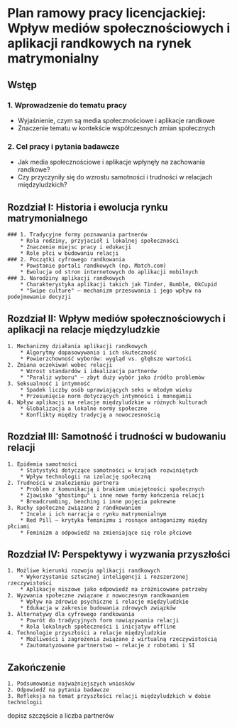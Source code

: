 # Plan ramowy pracy licencjackiej: Wpływ mediów społecznościowych i aplikacji randkowych na rynek matrymonialny

## Wstęp
### 1. Wprowadzenie do tematu pracy
* Wyjaśnienie, czym są media społecznościowe i aplikacje randkowe
* Znaczenie tematu w kontekście współczesnych zmian społecznych
### 2. Cel pracy i pytania badawcze
* Jak media społecznościowe i aplikacje wpłynęły na zachowania randkowe?
* Czy przyczyniły się do wzrostu samotności i trudności w relacjach międzyludzkich?

## Rozdział I: Historia i ewolucja rynku matrymonialnego
    ### 1. Tradycyjne formy poznawania partnerów
        * Rola rodziny, przyjaciół i lokalnej społeczności
        * Znaczenie miejsc pracy i edukacji
        * Role płci w budowaniu relacji
    ### 2. Początki cyfrowego randkowania
        * Powstanie portali randkowych (np. Match.com)
        * Ewolucja od stron internetowych do aplikacji mobilnych
    ### 3. Narodziny aplikacji randkowych
        * Charakterystyka aplikacji takich jak Tinder, Bumble, OkCupid
        * "Swipe culture" – mechanizm przesuwania i jego wpływ na podejmowanie decyzji

## Rozdział II: Wpływ mediów społecznościowych i aplikacji na relacje międzyludzkie
    1. Mechanizmy działania aplikacji randkowych
        * Algorytmy dopasowywania i ich skuteczność
        * Powierzchowność wyborów: wygląd vs. głębsze wartości
    2. Zmiana oczekiwań wobec relacji
        * Wzrost standardów i idealizacja partnerów
        * "Paraliż wyboru" – zbyt duży wybór jako źródło problemów
    3. Seksualność i intymność
        * Spadek liczby osób uprawiających seks w młodym wieku
        * Przesunięcie norm dotyczących intymności i monogamii
    4. Wpływ aplikacji na relacje międzyludzkie w różnych kulturach
        * Globalizacja a lokalne normy społeczne
        * Konflikty między tradycją a nowoczesnością
## Rozdział III: Samotność i trudności w budowaniu relacji
    1. Epidemia samotności
        * Statystyki dotyczące samotności w krajach rozwiniętych
        * Wpływ technologii na izolację społeczną
    2. Trudności w znalezieniu partnera
        * Problem z komunikacją i brakiem umiejętności społecznych
        * Zjawisko "ghostingu" i inne nowe formy kończenia relacji
        * Breadcrumbing, benching i inne pojęcia pokrewne
    3. Ruchy społeczne związane z randkowaniem
        * Incele i ich narracja o rynku matrymonialnym
        * Red Pill – krytyka feminizmu i rosnące antagonizmy między płciami
        * Feminizm a odpowiedź na zmieniające się role płciowe

## Rozdział IV: Perspektywy i wyzwania przyszłości
    1. Możliwe kierunki rozwoju aplikacji randkowych
        * Wykorzystanie sztucznej inteligencji i rozszerzonej rzeczywistości
        * Aplikacje niszowe jako odpowiedź na zróżnicowane potrzeby
    2. Wyzwania społeczne związane z nowoczesnym randkowaniem
        * Wpływ na zdrowie psychiczne i relacje międzyludzkie
        * Edukacja w zakresie budowania zdrowych związków
    3. Alternatywy dla cyfrowego randkowania
        * Powrót do tradycyjnych form nawiązywania relacji
        * Rola lokalnych społeczności i inicjatyw offline
    4. Technologie przyszłości a relacje międzyludzkie
        * Możliwości i zagrożenia związane z wirtualną rzeczywistością
        * Zautomatyzowane partnerstwo – relacje z robotami i SI
       
          

## Zakończenie
    1. Podsumowanie najważniejszych wniosków
    2. Odpowiedź na pytania badawcze
    3. Refleksja na temat przyszłości relacji międzyludzkich w dobie technologii


dopisz szczęście a liczba partnerów
